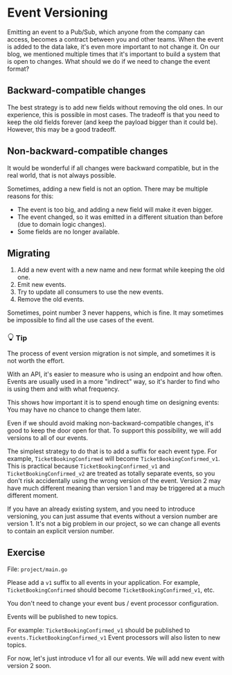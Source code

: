 # Event Versioning

Emitting an event to a Pub/Sub, which anyone from the company can access, becomes a contract between you and other teams.
When the event is added to the data lake, it's even more important to not change it.
On our blog, we mentioned multiple times that it's important to build a system that is open to changes.
What should we do if we need to change the event format?

## Backward-compatible changes

The best strategy is to add new fields without removing the old ones.
In our experience, this is possible in most cases.
The tradeoff is that you need to keep the old fields forever (and keep the payload bigger than it could be).
However, this may be a good tradeoff.

## Non-backward-compatible changes

It would be wonderful if all changes were backward compatible,
but in the real world, that is not always possible.

Sometimes, adding a new field is not an option.
There may be multiple reasons for this:

- The event is too big, and adding a new field will make it even bigger.
- The event changed, so it was emitted in a different situation than before (due to domain logic changes).
- Some fields are no longer available.

## Migrating

1. Add a new event with a new name and new format while keeping the old one.
2. Emit new events.
3. Try to update all consumers to use the new events.
4. Remove the old events.

Sometimes, point number 3 never happens, which is fine.
It may sometimes be impossible to find all the use cases of the event.


<div class="alert alert-dismissible bg-light-primary d-flex flex-column flex-sm-row p-7 mb-10">
    <div class="d-flex flex-column">
        <h3 class="mb-5 text-dark">
			<svg xmlns="http://www.w3.org/2000/svg" width="16" height="16" fill="currentColor" class="bi bi-lightbulb text-primary" viewBox="0 0 16 16">
			  <path d="M2 6a6 6 0 1 1 10.174 4.31c-.203.196-.359.4-.453.619l-.762 1.769A.5.5 0 0 1 10.5 13a.5.5 0 0 1 0 1 .5.5 0 0 1 0 1l-.224.447a1 1 0 0 1-.894.553H6.618a1 1 0 0 1-.894-.553L5.5 15a.5.5 0 0 1 0-1 .5.5 0 0 1 0-1 .5.5 0 0 1-.46-.302l-.761-1.77a1.964 1.964 0 0 0-.453-.618A5.984 5.984 0 0 1 2 6zm6-5a5 5 0 0 0-3.479 8.592c.263.254.514.564.676.941L5.83 12h4.342l.632-1.467c.162-.377.413-.687.676-.941A5 5 0 0 0 8 1z"/>
			</svg>
			Tip
		</h3>
        <span>

The process of event version migration is not simple, and sometimes it is not worth the effort.

With an API, it's easier to measure who is using an endpoint and how often.
Events are usually used in a more "indirect" way, so it's harder to find who is using them and with what frequency.

This shows how important it is to spend enough time on designing events: You may have no chance to change them later.

</span>
	</div>
	</div>

Even if we should avoid making non-backward-compatible changes, it's good to keep the door open for that.
To support this possibility, we will add versions to all of our events.

The simplest strategy to do that is to add a suffix for each event type.
For example, `TicketBookingConfirmed` will become `TicketBookingConfirmed_v1`.
This is practical because `TicketBookingConfirmed_v1` and `TicketBookingConfirmed_v2`
are treated as totally separate events, so you don't risk accidentally using the wrong version of the event.
Version 2 may have much different meaning than version 1 and may be triggered at a much different moment.

If you have an already existing system, and you need to introduce versioning, you can just assume that 
events without a version number are version 1.
It's not a big problem in our project, so we can change all events to contain an explicit version number.


## Exercise

File: `project/main.go`

Please add a `v1` suffix to  all events in your application.
For example, `TicketBookingConfirmed` should become `TicketBookingConfirmed_v1`, etc.

You don't need to change your event bus / event processor configuration.

Events will be published to new topics. 

For example: `TicketBookingConfirmed_v1` should be published to `events.TicketBookingConfirmed_v1`
Event processors will also listen to new topics.

For now, let's just introduce v1 for all our events. We will add new event with version 2 soon.
